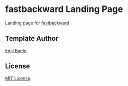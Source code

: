 # fastbackward Landing Page

Landing page for [fastbackward](https://fastbackward.app)

## Template Author
[Emil Baehr](https://emilbaehr.com/)

## License
[MIT License](LICENSE)
